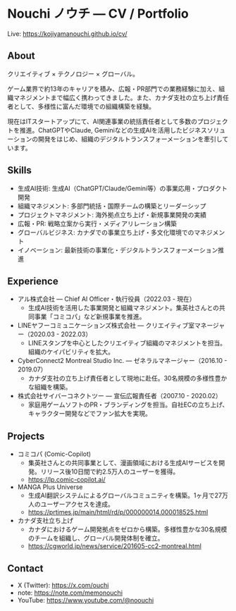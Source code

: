 # Nouchi ノウチ — CV / Portfolio

Live: https://kojiyamanouchi.github.io/cv/

## About

クリエイティブ × テクノロジー × グローバル。

ゲーム業界で約13年のキャリアを積み、広報・PR部門での業務経験に加え、組織マネジメントまで幅広く携わってきました。また、カナダ支社の立ち上げ責任者として、多様性に富んだ環境での組織構築を経験。

現在はITスタートアップにて、AI関連事業の統括責任者として多数のプロジェクトを推進。ChatGPTやClaude, Geminiなどの生成AIを活用したビジネスソリューションの開発をはじめ、組織のデジタルトランスフォーメーションを牽引しています。

## Skills

- 生成AI技術: 生成AI（ChatGPT/Claude/Gemini等）の事業応用・プロダクト開発
- 組織マネジメント: 多部門統括・国際チームの構築とリーダーシップ
- プロジェクトマネジメント: 海外拠点立ち上げ・新規事業開発の実績
- 広報・PR: 戦略立案から実行・メディアリレーション構築
- グローバルビジネス: カナダでの事業立ち上げ・多文化環境でのマネジメント
- イノベーション: 最新技術の事業化・デジタルトランスフォーメーション推進

## Experience

- アル株式会社 — Chief AI Officer・執行役員（2022.03 - 現在）
  - 生成AI技術を活用した事業開発と組織マネジメント。集英社さんとの共同事業「コミコパ」など新規事業を推進。
- LINEヤフーコミュニケーションズ株式会社 — クリエイティブ室マネージャー（2020.03 - 2022.03）
  - LINEスタンプを中心としたクリエイティブ組織のマネジメントを担当。組織のケイパビリティを拡大。
- CyberConnect2 Montreal Studio Inc. — ゼネラルマネージャー（2016.10 - 2019.07）
  - カナダ支社の立ち上げ責任者として現地に赴任。30名規模の多様性豊かな組織を構築。
- 株式会社サイバーコネクトツー — 宣伝広報責任者（2007.10 - 2020.02）
  - 家庭用ゲームソフトのPR・ブランディングを担当。自社ECの立ち上げ、キャラクター開発などでファン拡大を実現。

## Projects

- コミコパ (Comic-Copilot)
  - 集英社さんとの共同事業として、漫画領域における生成AIサービスを開発。リリース後10日間で約2.5万人のユーザーを獲得。
  - https://lp.comic-copilot.ai/
- MANGA Plus Universe
  - 生成AI翻訳システムによるグローバルコミュニティを構築。1ヶ月で27万人のユーザーアクセスを達成。
  - https://prtimes.jp/main/html/rd/p/000000014.000018525.html
- カナダ支社立ち上げ
  - カナダにおけるゲーム開発拠点をゼロから構築。多様性豊かな30名規模のチームを組織し、グローバル開発体制を確立。
  - https://cgworld.jp/news/service/201605-cc2-montreal.html

## Contact

- X (Twitter): https://x.com/ouchi
- note: https://note.com/memonouchi
- YouTube: https://www.youtube.com/@noouchi
